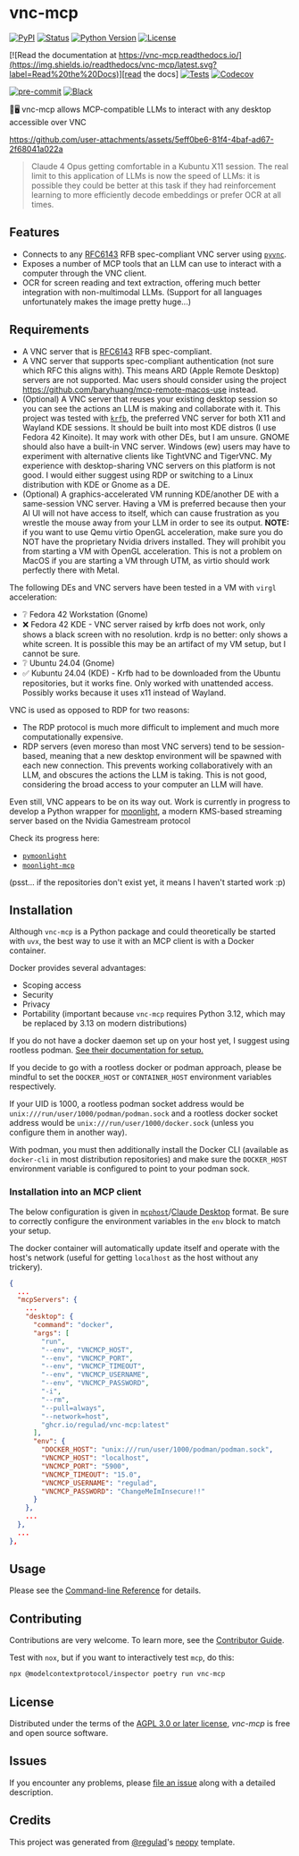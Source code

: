 # vnc-mcp

[![PyPI](https://img.shields.io/pypi/v/vnc-mcp.svg)][pypi status]
[![Status](https://img.shields.io/pypi/status/vnc-mcp.svg)][pypi status]
[![Python Version](https://img.shields.io/pypi/pyversions/vnc-mcp)][pypi status]
[![License](https://img.shields.io/pypi/l/vnc-mcp)][license]

[![Read the documentation at https://vnc-mcp.readthedocs.io/](https://img.shields.io/readthedocs/vnc-mcp/latest.svg?label=Read%20the%20Docs)][read the docs]
[![Tests](https://github.com/regulad/vnc-mcp/workflows/Tests/badge.svg)][tests]
[![Codecov](https://codecov.io/gh/regulad/vnc-mcp/branch/main/graph/badge.svg)][codecov]

[![pre-commit](https://img.shields.io/badge/pre--commit-enabled-brightgreen?logo=pre-commit&logoColor=white)][pre-commit]
[![Black](https://img.shields.io/badge/code%20style-black-000000.svg)][black]

[pypi status]: https://pypi.org/project/vnc-mcp/
[read the docs]: https://vnc-mcp.readthedocs.io/
[tests]: https://github.com/regulad/vnc-mcp/actions?workflow=Tests
[codecov]: https://app.codecov.io/gh/regulad/vnc-mcp
[pre-commit]: https://github.com/pre-commit/pre-commit
[black]: https://github.com/psf/black

🤖🖥 vnc-mcp allows MCP-compatible LLMs to interact with any desktop accessible over VNC

https://github.com/user-attachments/assets/5eff0be6-81f4-4baf-ad67-2f68041a022a

> Claude 4 Opus getting comfortable in a Kubuntu X11 session. The real limit to this application of LLMs is now the speed of LLMs: it is possible they could be better at this task if they had reinforcement learning to more efficiently decode embeddings or prefer OCR at all times.

## Features

- Connects to any [RFC6143](https://datatracker.ietf.org/doc/html/rfc6143) RFB spec-compliant VNC server using [`pyvnc`](https://github.com/regulad/pyvnc).
- Exposes a number of MCP tools that an LLM can use to interact with a computer through the VNC client.
- OCR for screen reading and text extraction, offering much better integration with non-multimodal LLMs. (Support for all languages unfortunately makes the image pretty huge...)

## Requirements

- A VNC server that is [RFC6143](https://datatracker.ietf.org/doc/html/rfc6143) RFB spec-compliant.
- A VNC server that supports spec-compliant authentication (not sure which RFC this aligns with). This means ARD (Apple Remote Desktop) servers are not supported. Mac users should consider using the project https://github.com/baryhuang/mcp-remote-macos-use instead.
- (Optional) A VNC server that reuses your existing desktop session so you can see the actions an LLM is making and collaborate with it. This project was tested with [`krfb`](https://github.com/KDE/krfb), the preferred VNC server for both X11 and Wayland KDE sessions. It should be built into most KDE distros (I use Fedora 42 Kinoite). It may work with other DEs, but I am unsure. GNOME should also have a built-in VNC server. Windows (ew) users may have to experiment with alternative clients like TightVNC and TigerVNC. My experience with desktop-sharing VNC servers on this platform is not good. I would either suggest using RDP or switching to a Linux distribution with KDE or Gnome as a DE.
- (Optional) A graphics-accelerated VM running KDE/another DE with a same-session VNC server. Having a VM is preferred because then your AI UI will not have access to itself, which can cause frustration as you wrestle the mouse away from your LLM in order to see its output. **NOTE:** if you want to use Qemu virtio OpenGL acceleration, make sure you do NOT have the proprietary Nvidia drivers installed. They will prohibit you from starting a VM with OpenGL acceleration. This is not a problem on MacOS if you are starting a VM through UTM, as virtio should work perfectly there with Metal.

The following DEs and VNC servers have been tested in a VM with `virgl` acceleration:

- ❔ Fedora 42 Workstation (Gnome)
- ❌ Fedora 42 KDE - VNC server raised by krfb does not work, only shows a black screen with no resolution. krdp is no better: only shows a white screen. It is possible this may be an artifact of my VM setup, but I cannot be sure.
- ❔ Ubuntu 24.04 (Gnome)
- ✅ Kubuntu 24.04 (KDE) - Krfb had to be downloaded from the Ubuntu repositories, but it works fine. Only worked with unattended access. Possibly works because it uses x11 instead of Wayland.

VNC is used as opposed to RDP for two reasons:

- The RDP protocol is much more difficult to implement and much more computationally expensive.
- RDP servers (even moreso than most VNC servers) tend to be session-based, meaning that a new desktop environment will be spawned with each new connection. This prevents working collaboratively with an LLM, and obscures the actions the LLM is taking. This is not good, considering the broad access to your computer an LLM will have.

Even still, VNC appears to be on its way out. Work is currently in progress to develop a Python wrapper for [moonlight](https://moonlight-stream.org/), a modern KMS-based streaming server based on the Nvidia Gamestream protocol

Check its progress here:

- [`pymoonlight`](https://github.com/regulad/pymoonlight)
- [`moonlight-mcp`](https://github.com/regulad/moonlight-mcp)

(psst... if the repositories don't exist yet, it means I haven't started work :p)

## Installation

Although `vnc-mcp` is a Python package and could theoretically be started with `uvx`, the best way to use it with an MCP client is with a Docker container.

Docker provides several advantages:

- Scoping access
- Security
- Privacy
- Portability (important because `vnc-mcp` requires Python 3.12, which may be replaced by 3.13 on modern distributions)

If you do not have a docker daemon set up on your host yet, I suggest using rootless podman. [See their documentation for setup.](https://github.com/containers/podman/blob/main/docs/tutorials/rootless_tutorial.md)

If you decide to go with a rootless docker or podman approach, please be mindful to set the `DOCKER_HOST` or `CONTAINER_HOST` environment variables respectively.

If your UID is 1000, a rootless podman socket address would be `unix:///run/user/1000/podman/podman.sock` and a rootless docker socket address would be `unix:///run/user/1000/docker.sock` (unless you configure them in another way).

With podman, you must then additionally install the Docker CLI (available as `docker-cli` in most distribution repositories) and make sure the `DOCKER_HOST` environment variable is configured to point to your podman sock.

### Installation into an MCP client

The below configuration is given in [`mcphost`](https://github.com/mark3labs/mcphost)/[Claude Desktop](https://claude.ai/download) format. Be sure to correctly configure the environment variables in the `env` block to match your setup.

The docker container will automatically update itself and operate with the host's network (useful for getting `localhost` as the host without any trickery).

```json
{
  ...
  "mcpServers": {
    ...
    "desktop": {
      "command": "docker",
      "args": [
        "run",
        "--env", "VNCMCP_HOST",
        "--env", "VNCMCP_PORT",
        "--env", "VNCMCP_TIMEOUT",
        "--env", "VNCMCP_USERNAME",
        "--env", "VNCMCP_PASSWORD",
        "-i",
        "--rm",
        "--pull=always",
        "--network=host",
        "ghcr.io/regulad/vnc-mcp:latest"
      ],
      "env": {
        "DOCKER_HOST": "unix:///run/user/1000/podman/podman.sock",
        "VNCMCP_HOST": "localhost",
        "VNCMCP_PORT": "5900",
        "VNCMCP_TIMEOUT": "15.0",
        "VNCMCP_USERNAME": "regulad",
        "VNCMCP_PASSWORD": "ChangeMeImInsecure!!"
      }
    },
    ...
  },
  ...
},
```

## Usage

Please see the [Command-line Reference] for details.

## Contributing

Contributions are very welcome.
To learn more, see the [Contributor Guide].

Test with `nox`, but if you want to interactively test `mcp`, do this:

```bash
npx @modelcontextprotocol/inspector poetry run vnc-mcp
```

## License

Distributed under the terms of the [AGPL 3.0 or later license][license],
_vnc-mcp_ is free and open source software.

## Issues

If you encounter any problems,
please [file an issue] along with a detailed description.

## Credits

This project was generated from [@regulad]'s [neopy] template.

[@regulad]: https://github.com/regulad
[pypi]: https://pypi.org/
[neopy]: https://github.com/regulad/cookiecutter-neopy
[file an issue]: https://github.com/regulad/vnc-mcp/issues
[pip]: https://pip.pypa.io/

<!-- github-only -->

[license]: https://github.com/regulad/vnc-mcp/blob/main/LICENSE
[contributor guide]: https://github.com/regulad/vnc-mcp/blob/main/CONTRIBUTING.md
[command-line reference]: https://vnc-mcp.readthedocs.io/en/latest/usage.html
